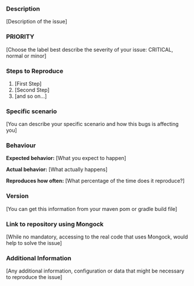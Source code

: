 ### Description

[Description of the issue]

### PRIORITY

[Choose the label best describe the severity of your issue: CRITICAL, normal or minor]

### Steps to Reproduce

1. [First Step]
2. [Second Step]
3. [and so on...]

### Specific scenario

[You can describe your specific scenario and how this bugs is affecting you]

### Behaviour

**Expected behavior:** [What you expect to happen]

**Actual behavior:** [What actually happens]

**Reproduces how often:** [What percentage of the time does it reproduce?]

### Version

[You can get this information from your maven pom or gradle build file]

### Link to repository using Mongock

[While no mandatory, accessing to the real code that uses Mongock, would help to solve the issue]

### Additional Information

[Any additional information, configuration or data that might be necessary to reproduce the issue]